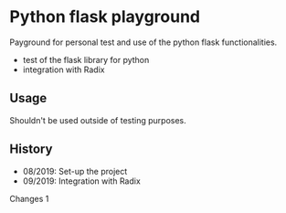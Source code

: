 # Python flask playground
       
Payground for personal test and use of the python flask functionalities.
+ test of the flask library for python
+ integration with Radix


## Usage

Shouldn't be used outside of testing purposes.

## History
   
   
+ 08/2019: Set-up the project
+ 09/2019: Integration with Radix

Changes 1
